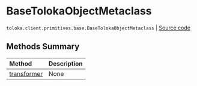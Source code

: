 # BaseTolokaObjectMetaclass
`toloka.client.primitives.base.BaseTolokaObjectMetaclass` | [Source code](https://github.com/Toloka/toloka-kit/blob/v0.1.25/src/client/primitives/base.py#L93)

## Methods Summary

| Method | Description |
| :------| :-----------|
[transformer](toloka.client.primitives.base.BaseTolokaObjectMetaclass.transformer.md)| None
